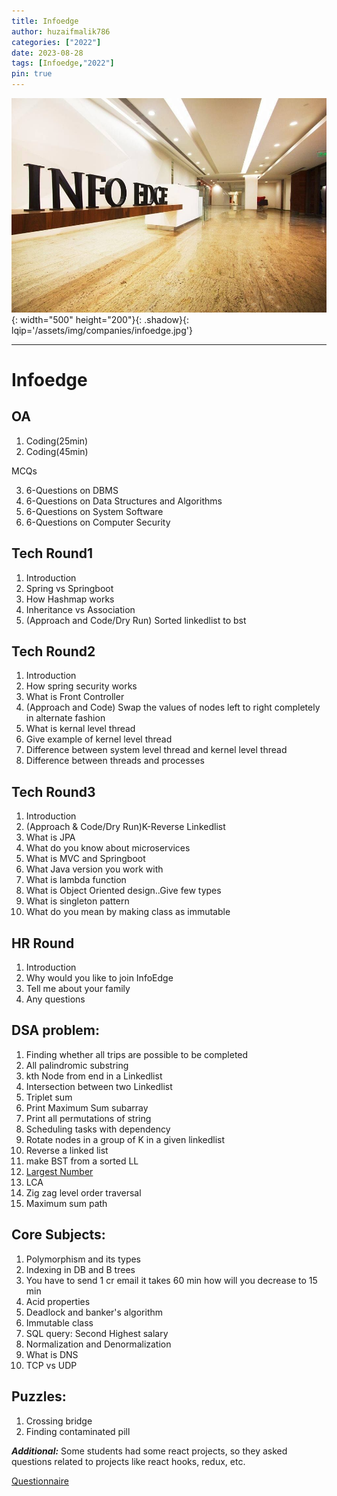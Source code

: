 ```yaml
---
title: Infoedge
author: huzaifmalik786
categories: ["2022"]
date: 2023-08-28
tags: [Infoedge,"2022"]
pin: true
---
```


![Infoegde](/assets/img/companies/infoedge.jpg){: width="500" height="200"}{: .shadow}{: lqip='/assets/img/companies/infoedge.jpg'}

---

# Infoedge

OA
----
1. Coding(25min)
2. Coding(45min)

MCQs 

3. 6-Questions on DBMS
4. 6-Questions on Data Structures and Algorithms
5. 6-Questions on System Software
6. 6-Questions on Computer Security

Tech Round1
--------
1. Introduction
2. Spring vs Springboot
3. How Hashmap works
4. Inheritance vs Association
5. (Approach and Code/Dry Run) Sorted linkedlist to bst

Tech Round2
-----------------
1. Introduction
2. How spring security works
3. What is Front Controller
4. (Approach and Code) Swap the values of nodes left to right completely in alternate fashion
5. What is kernal level thread
6. Give example of kernel level thread
7. Difference between system level thread and kernel level thread
8. Difference between threads and processes

Tech Round3
----------------
1. Introduction
2. (Approach & Code/Dry Run)K-Reverse Linkedlist
3. What is JPA
4. What do you know about microservices
5. What is MVC and Springboot
6. What Java version you work with
7. What is lambda function
8. What is Object Oriented design..Give few types
9. What is singleton pattern
10. What do you mean by making class as immutable

HR Round
---------------
1. Introduction
2. Why would you like to join InfoEdge
3. Tell me about your family
4. Any questions

DSA problem:
----
1. Finding whether all trips are possible to be completed
2. All palindromic substring
3. kth Node from end in a Linkedlist
4. Intersection between two Linkedlist
5. Triplet sum
6. Print Maximum Sum subarray 
7. Print all permutations of string
8. Scheduling tasks with dependency
9. Rotate nodes in a group of K in a given linkedlist
10. Reverse a linked list 
11. make BST from a sorted LL
12. [Largest Number](https://leetcode.com/problems/largest-number/)
13. LCA 
14. Zig zag level order traversal 
15. Maximum sum path 

Core Subjects:
----------------
1. Polymorphism and its types
2. Indexing in DB and B trees
3. You have to send 1 cr email it takes 60 min how will you decrease to 15 min
4. Acid properties
5. Deadlock and banker's algorithm
6. Immutable class
7. SQL query: Second Highest salary
8. Normalization and Denormalization
9. What is DNS
10. TCP vs UDP

Puzzles:
----------------
1. Crossing bridge
2. Finding contaminated pill

***Additional:***
Some students had some react projects, so they asked questions related to projects like react hooks, redux, etc.

[Questionnaire](https://drive.google.com/file/d/1Tkyw314vazlbKAoYbpJI84bzM2KexkIs/view?usp=sharing)
